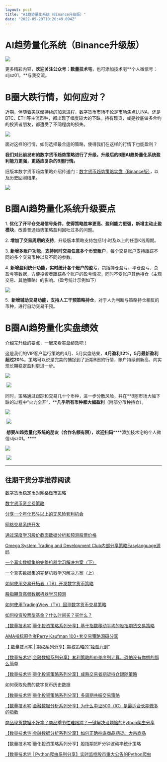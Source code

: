 ```yaml
---
layout: post
title: "AI趋势量化系统（Binance升级版）"
date: "2022-05-29T10:20:49.094Z"
---
```

AI趋势量化系统（Binance升级版）
====================

![](https://img2020.cnblogs.com/blog/2095953/202010/2095953-20201003211318360-1328581476.jpg)

更多精彩内容，**欢迎关注公众号：数量技术宅**，也可添加技术宅**个人微信号：sljsz01，**与我交流。

**B圈大跌行情，如何应对？**
================

近期，伴随着美联储持续的加息进程，数字货币市场不论是市场焦点LUNA，还是BTC、ETH等主流币种，都出现了幅度较大的下跌。持有现货，或是抄底做多合约的投资者朋友，都遭受了不同程度的损失。

![](https://img2022.cnblogs.com/blog/2095953/202205/2095953-20220529174202908-1399513192.png)

面对这样的行情，如何选择最合适的策略，使得我们在这样的行情下也能盈利？

**我们对此前发布的数字货币趋势策略进行了升级，升级后的B圈AI趋势量化系统盈利能力更强，更适应复杂的B圈行情。**

旧版本数字货币趋势策略介绍传送门：[数字货币趋势策略实盘（Binance版）](http://mp.weixin.qq.com/s?__biz=MzIyMDQyOTA3OA==&mid=2247485736&idx=1&sn=ac779515a2e4295773acc917e0fbbc0b&chksm=97cd6751a0baee47b25edcef25d746241ffb1085c60be81aaebfbf3b70ea74c6856962be39f6&scene=21#wechat_redirect)，以及历史回测结果。

![](https://img2022.cnblogs.com/blog/2095953/202205/2095953-20220529174214438-1924844490.png)

****B圈AI趋势量化系统升级要点****
======================

1. **优化了开平仓交易信号条件，使得策略胜率更高、盈利能力更强，新增主动止盈模块**，改善普通趋势策略盈利回吐过多的问题。

2. **增加了交易周期的支持**，升级版本策略支持包括1小时及以上的任意K线周期。

3. **新增多账户功能，支持同时交易任意多个币安账户**，每个交易账户支持跟踪不同的多个交易币种以及不同的参数。

4. **新增盈利统计功能，实时统计各个账户的盈亏**，包括持仓盈亏、平仓盈亏、总盈亏等数据，方便投资者跟踪各个账户的盈亏情况，同时不受账户其他持仓（主观交易、其他策略）的影响。（盈亏统计示例如下）

![](https://img2022.cnblogs.com/blog/2095953/202205/2095953-20220529174252108-64393933.png)

5\.  **新增辅助交易功能，支持人工干预策略持仓**，对于人为判断与策略持仓相反的币种，进行自动交易干预。

**B圈AI趋势量化实盘绩效**
================

介绍完升级的要点，一起来看实盘绩效吧！

这是我们的VIP客户运行策略的4月、5月实盘结果，**4月盈利12%，5月最新盈利超过20%**。策略可以说是完美的捕捉到了近期B圈的行情，账户持续创新高，向实现长期稳定盈利更进一步。

![](https://img2022.cnblogs.com/blog/2095953/202205/2095953-20220529174334566-128291584.png)

 ![](https://img2022.cnblogs.com/blog/2095953/202205/2095953-20220529174343107-1616860631.png)

同时，策略通过跟踪和交易几十个币种，进一步分散风险，并在**B圈市场大幅下跌的过程中“火力全开”，****几乎所有币种都大幅盈利**（附部分币种持仓）。

![](https://img2022.cnblogs.com/blog/2095953/202205/2095953-20220529174355260-436395284.png)

 ![](https://img2022.cnblogs.com/blog/2095953/202205/2095953-20220529174404592-2138642569.png)

 **想要AI趋势量化系统的朋友（合作名额有限），**欢迎扫码********添加技术宅的个人微信sljsz01。****

![](https://img2020.cnblogs.com/blog/2095953/202010/2095953-20201018151714247-1820136140.jpg)

 ![](https://img2020.cnblogs.com/blog/2095953/202010/2095953-20201018151738298-409920396.gif)

* * *

往期干货分享推荐阅读
----------

[数字货币稳定币对网格做市策略](https://www.cnblogs.com/sljsz/p/14988000.html)

[数字货币资金费策略](https://www.cnblogs.com/sljsz/p/14791476.html)

[分享一个年化15%以上的无风险套利机会](https://www.cnblogs.com/sljsz/p/14405654.html)

[网格交易系统开发](https://www.cnblogs.com/sljsz/p/14348443.html)

[通过深度学习股价截面数据分析和预测股票价格](https://www.cnblogs.com/sljsz/p/14310527.html)

[Omega System Trading and Development Club内部分享策略Easylanguage源码](https://www.cnblogs.com/sljsz/p/14208666.html)

[一个真实数据集的完整机器学习解决方案（下）](https://www.cnblogs.com/sljsz/p/14156703.html)

[一个真实数据集的完整机器学习解决方案（上）](https://www.cnblogs.com/sljsz/p/14140832.html)

[如何使用交易开拓者（TB）开发数字货币策略](https://www.cnblogs.com/sljsz/p/14128841.html)

[股指期货高频数据机器学习预测](https://www.cnblogs.com/sljsz/p/14110432.html)

[如何使用TradingView（TV）回测数字货币交易策略](https://www.cnblogs.com/sljsz/p/14087898.html)

[如何投资股票型基金？什么时间买？买什么？](https://www.cnblogs.com/sljsz/p/14032284.html)

[【数量技术宅|量化投资策略系列分享】基于指数移动平均的股指期货交易策略](https://www.cnblogs.com/sljsz/p/13974548.html)

[AMA指标原作者Perry Kaufman 100+套交易策略源码分享](https://www.cnblogs.com/sljsz/p/13955551.html)

[【 数量技术宅 | 期权系列分享】期权策略的“独孤九剑”](https://www.cnblogs.com/sljsz/p/13938936.html)

[【数量技术宅|金融数据系列分享】套利策略的价差序列计算，恐怕没有你想的那么简单](https://www.cnblogs.com/sljsz/p/13928340.html)

[【数量技术宅|量化投资策略系列分享】成熟交易者期货持仓跟随策略](https://www.cnblogs.com/sljsz/p/13893054.html)

如何获取免费的数字货币历史数据

[【数量技术宅|量化投资策略系列分享】多周期共振交易策略](https://www.cnblogs.com/sljsz/p/13835394.html)

[【数量技术宅|金融数据分析系列分享】为什么中证500（IC）是最适合长期做多的指数](https://www.cnblogs.com/sljsz/p/13788134.html)

[商品现货数据不好拿？商品季节性难跟踪？一键解决没烦恼的Python爬虫分享](https://www.cnblogs.com/sljsz/p/13765559.html)

[【数量技术宅|金融数据分析系列分享】如何正确抄底商品期货、大宗商品](https://www.cnblogs.com/sljsz/p/13741561.html)

【数量技术宅|量化投资策略系列分享】股指期货IF分钟波动率统计策略

[【数量技术宅 | Python爬虫系列分享】实时监控股市重大公告的Python爬虫](https://www.cnblogs.com/sljsz/p/13693931.html)